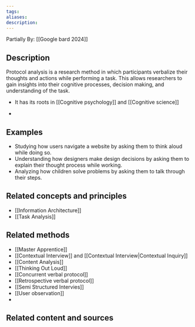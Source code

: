 ```yaml
---
tags: 
aliases: 
description:
---
```

Partially By: [[Google bard 2024]]
## Description
Protocol analysis is a research method in which participants verbalize their thoughts and actions while performing a task. This allows researchers to gain insights into their cognitive processes, decision making, and understanding of the task.
- It has its roots in [[Cognitive psychology]] and [[Cognitive science]]

- 
## Examples 
- Studying how users navigate a website by asking them to think aloud while doing so.
- Understanding how designers make design decisions by asking them to explain their thought process while working.
- Analyzing how children solve problems by asking them to talk through their steps.

## Related concepts and principles
- [[Information Architecture]]
- [[Task Analysis]]
## Related methods
- [[Master Apprentice]]
- [[Contextual Interview]] and [[Contextual Interview|Contextual Inquiry]]
- [[Content Analysis]]
- [[Thinking Out Loud]]
- [[Concurrent verbal protocol]]
- [[Retrospective verbal protocol]]
- [[Semi Structured Intervies]]
- [[User observation]]
- 

## Related content and sources
